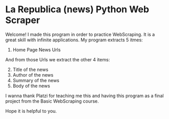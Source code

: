 # La Republica (news) Python Web Scraper


Welcome! I made this program in order to practice WebScraping.
It is a great skill with infinite applications.
My program extracts 5 itmes:

1. Home Page News Urls

And from those Urls we extract the other 4 items:

2. Title of the news
3. Author of the news
4. Summary of the news
5. Body of the news

I wanna thank Platzi for teaching me this and having this program as a final project from the Basic WebScraping course.

Hope it is helpful to you.